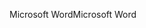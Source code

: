<span data-ttu-id="5f0b3-101">Microsoft Word</span><span class="sxs-lookup"><span data-stu-id="5f0b3-101">Microsoft Word</span></span>